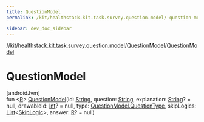 ```yaml
---
title: QuestionModel
permalink: /kit/healthstack.kit.task.survey.question.model/-question-model/-question-model.html

sidebar: dev_doc_sidebar
---
```

//[kit](../../../kit.html)/[healthstack.kit.task.survey.question.model](../index.html)/[QuestionModel](index.html)/[QuestionModel](-question-model.html)



# QuestionModel



[androidJvm]\
fun &lt;[R](index.html)&gt; [QuestionModel](-question-model.html)(id: [String](https://kotlinlang.org/api/latest/jvm/stdlib/kotlin/-string/index.html), question: [String](https://kotlinlang.org/api/latest/jvm/stdlib/kotlin/-string/index.html), explanation: [String](https://kotlinlang.org/api/latest/jvm/stdlib/kotlin/-string/index.html)? = null, drawableId: [Int](https://kotlinlang.org/api/latest/jvm/stdlib/kotlin/-int/index.html)? = null, type: [QuestionModel.QuestionType](-question-type/index.html), skipLogics: [List](https://kotlinlang.org/api/latest/jvm/stdlib/kotlin.collections/-list/index.html)&lt;[SkipLogic](../-skip-logic/index.html)&gt;, answer: [R](index.html)? = null)




